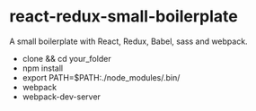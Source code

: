# react-redux-small-boilerplate

A small boilerplate with React, Redux, Babel, sass and webpack.

- clone && cd your_folder
- npm install
- export PATH=$PATH:./node_modules/.bin/
- webpack
- webpack-dev-server
